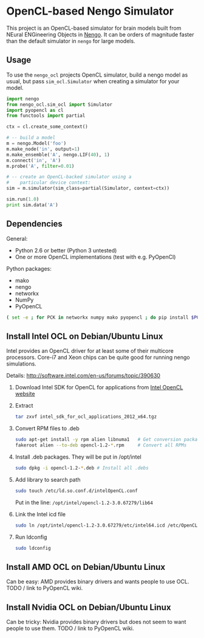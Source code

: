 OpenCL-based Nengo Simulator
============================

This project is an OpenCL-based simulator for
brain models built from NEural ENGineering Objects in
[Nengo](https://github.com/ctn-waterloo/nengo). It can be orders of magnitude
faster than the default simulator in `nengo` for large models.

Usage
-----

To use the `nengo_ocl` projects OpenCL simulator, build a nengo model as
usual, but pass `sim_ocl.Simulator` when creating a simulator for your model.

```python
import nengo
from nengo_ocl.sim_ocl import Simulator
import pyopencl as cl
from functools import partial

ctx = cl.create_some_context()

# -- build a model
m = nengo.Model('foo')
m.make_node('in', output=1)
m.make_ensemble('A', nengo.LIF(40), 1)
m.connect('in', 'A')
m.probe('A', filter=0.01)

# -- create an OpenCL-backed simulator using a
#    particular device context:
sim = m.simulator(sim_class=partial(Simulator, context=ctx))

sim.run(1.0)
print sim.data('A')
```


Dependencies
------------

General:
* Python 2.6 or better (Python 3 untested)
* One or more OpenCL implementations (test with e.g. PyOpenCl)

Python packages:

* mako
* nengo
* networkx
* NumPy
* PyOpenCL

```bash
( set -e ; for PCK in networkx numpy mako pyopencl ; do pip install $PCK ; done )
```


Install Intel OCL on Debian/Ubuntu Linux
----------------------------------------

Intel provides an OpenCL driver for at least some of their multicore processors.
Core-i7 and Xeon chips can be quite good for running nengo simulations.

Details: http://software.intel.com/en-us/forums/topic/390630

1. Download Intel SDK for OpenCL for applications from [Intel OpenCL website](http://software.intel.com/en-us/articles/vcsource-tools-opencl-sdk/)
2. Extract

    ```bash
    tar zxvf intel_sdk_for_ocl_applications_2012_x64.tgz
    ```

3. Convert RPM files to .deb

    ```bash
    sudo apt-get install -y rpm alien libnuma1   # Get conversion packages
    fakeroot alien --to-deb opencl-1.2-*.rpm     # Convert all RPMs
    ```

4. Install .deb packages. They will be put in /opt/intel

    ```bash
    sudo dpkg -i opencl-1.2-*.deb # Install all .debs
    ```

5. Add library to search path

    ```bash
    sudo touch /etc/ld.so.conf.d/intelOpenCL.conf
    ```

    Put in the line: `/opt/intel/opencl-1.2-3.0.67279/lib64`

6. Link the Intel icd file

    ```bash
    sudo ln /opt/intel/opencl-1.2-3.0.67279/etc/intel64.icd /etc/OpenCL/vendors/intel64.icd
    ```

7. Run ldconfig

    ```bash
    sudo ldconfig
    ```

Install AMD OCL on Debian/Ubuntu Linux
--------------------------------------
Can be easy: AMD provides binary drivers and wants people to use OCL.
TODO / link to PyOpenCL wiki.


Install Nvidia OCL on Debian/Ubuntu Linux
--------------------------------------
Can be tricky: Nvidia provides binary drivers but does not seem to want people
to use them.
TODO / link to PyOpenCL wiki.



